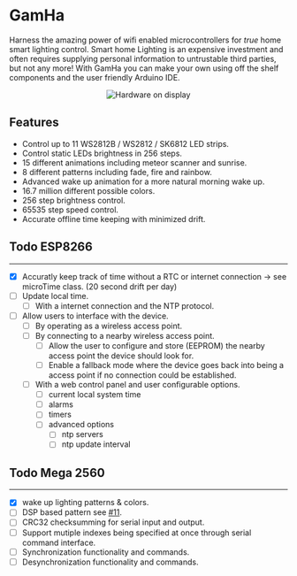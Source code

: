 # GamHa
Harness the amazing power of wifi enabled microcontrollers for <em>true</em> home smart lighting control. Smart home Lighting is an expensive investment and often requires supplying personal information to untrustable third parties, but not any more! With GamHa you can make your own using off the shelf components and the user friendly Arduino IDE.

<p align="center">
  <img align="center" src="https://pbs.twimg.com/media/DyAJ4LYWoAAbudx.jpg:small" alt="Hardware on display">
</p>

## Features

* Control up to 11 WS2812B / WS2812 / SK6812 LED strips.
* Control static LEDs brightness in 256 steps.
* 15 different animations including meteor scanner and sunrise.
* 8 different patterns including fade, fire and rainbow.
* Advanced wake up animation for a more natural morning wake up.
* 16.7 million different possible colors.
* 256 step brightness control.
* 65535 step speed control.
* Accurate offline time keeping with minimized drift.

## Todo ESP8266
---
  - [X] Accuratly keep track of time without a RTC or internet connection -> see microTime class. (20 second drift per day)
  - [ ] Update local time.
    - [ ] With a internet connection and the NTP protocol.
  - [ ] Allow users to interface with the device.
    - [ ] By operating as a wireless access point.
    - [ ] By connecting to a nearby wireless access point.
      - [ ] Allow the user to configure and store (EEPROM) the nearby access point the device should look for.
      - [ ] Enable a fallback mode where the device goes back into being a access point if no connection could be established.
    - [ ] With a web control panel and user configurable options.
      - [ ] current local system time
      - [ ] alarms
      - [ ] timers
      - [ ] advanced options
        - [ ] ntp servers
        - [ ] ntp update interval

## Todo Mega 2560
---
  - [X] wake up lighting patterns & colors.
  - [ ] DSP based pattern see [#11](https://github.com/Dantali0n/IOT_WakeUpLight/issues/11).
  - [ ] CRC32 checksumming for serial input and output.
  - [ ] Support mutiple indexes being specified at once through serial command interface.
  - [ ] Synchronization functionality and commands.
  - [ ] Desynchronization functionality and commands.
